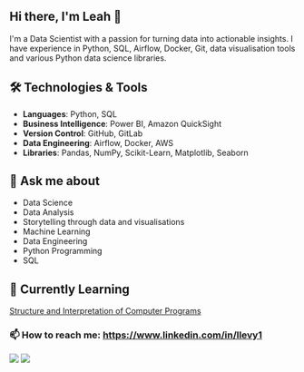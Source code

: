 ## Hi there, I'm Leah 👋

I'm a Data Scientist with a passion for turning data into actionable insights. I have experience in Python, SQL, Airflow, Docker, Git, data visualisation tools and various Python data science libraries.

## 🛠️ Technologies & Tools

- **Languages**: Python, SQL
- **Business Intelligence**: Power BI, Amazon QuickSight
- **Version Control**: GitHub, GitLab
- **Data Engineering**: Airflow, Docker, AWS
- **Libraries**: Pandas, NumPy, Scikit-Learn, Matplotlib, Seaborn

## 💬 Ask me about

- Data Science
- Data Analysis
- Storytelling through data and visualisations
- Machine Learning
- Data Engineering
- Python Programming
- SQL

## 🌱 Currently Learning
[Structure and Interpretation of Computer Programs](https://sarabander.github.io/sicp)

### 📫 How to reach me: https://www.linkedin.com/in/llevy1

![](https://komarev.com/ghpvc/?username=LLevy1&style=flat-square&label=Views)
![](https://badges.pufler.dev/visits/LLevy1/LLevy1?color=black&logo=github&style=flat-square)
<!--
**LLevy1/LLevy1** is a ✨ _special_ ✨ repository because its `README.md` (this file) appears on your GitHub profile.

Here are some ideas to get you started:

- 🔭 I’m currently working on ...
- 🌱 I’m currently learning ...
- 👯 I’m looking to collaborate on ...
- 🤔 I’m looking for help with ...
- 💬 Ask me about ...
- 📫 How to reach me: ...
- 😄 Pronouns: ...
- ⚡ Fun fact: ...
-->
